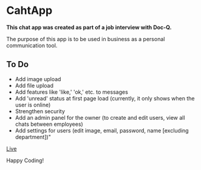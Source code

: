 # CahtApp

**This chat app was created as part of a job interview with Doc-Q.**

The purpose of this app is to be used in business as a personal communication tool.

## To Do

- Add image upload
- Add file upload
- Add features like 'like,' 'ok,' etc. to messages
- Add 'unread' status at first page load (currently, it only shows when the user is online)
- Strengthen security
- Add an admin panel for the owner (to create and edit users, view all chats between employees)
- Add settings for users (edit image, email, password, name [excluding department])"


[Live](https://chatapp.mustafakenlic.dev)

Happy Coding!

